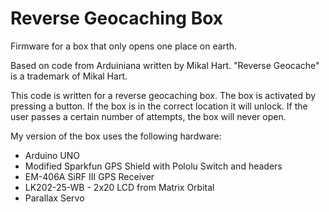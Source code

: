 # Reverse Geocaching Box

Firmware for a box that only opens one place on earth. 

Based on code from Arduiniana written by Mikal Hart. "Reverse Geocache" is a trademark of Mikal Hart.
  
This code is written for a reverse geocaching box. The box is activated by pressing a button. If the box is in the correct location it will unlock. If the user passes a certain number of attempts, the box will never open.

My version of the box uses the following hardware:
- Arduino UNO
- Modified Sparkfun GPS Shield with Pololu Switch and headers
- EM-406A SiRF III GPS Receiver
- LK202-25-WB - 2x20 LCD from Matrix Orbital
- Parallax Servo
